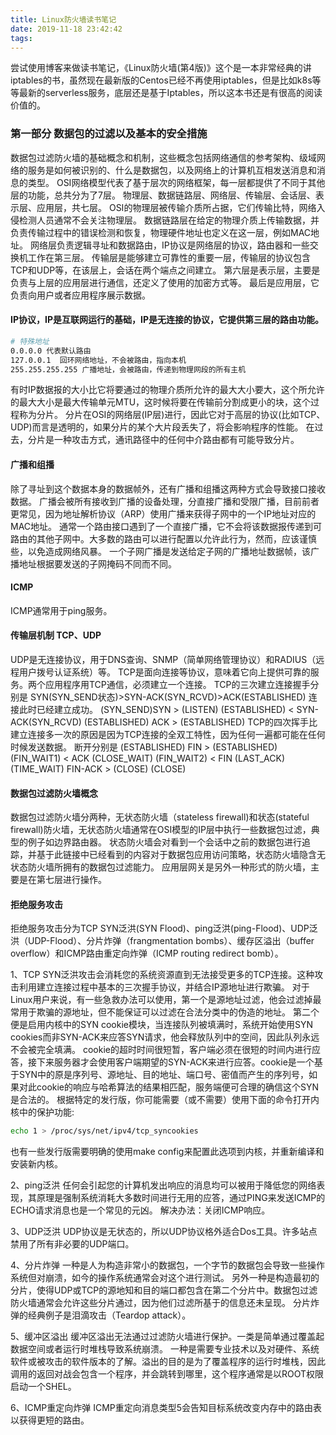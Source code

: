 ```yaml
---
title: Linux防火墙读书笔记
date: 2019-11-18 23:42:42
tags:
---
```

尝试使用博客来做读书笔记，《Linux防火墙(第4版)》这个是一本非常经典的讲iptables的书，虽然现在最新版的Centos已经不再使用iptables，但是比如k8s等等最新的serverless服务，底层还是基于Iptables，所以这本书还是有很高的阅读价值的。
### 第一部分 数据包的过滤以及基本的安全措施
数据包过滤防火墙的基础概念和机制，这些概念包括网络通信的参考架构、级域网络的服务是如何被识别的、什么是数据包，以及网络上的计算机互相发送消息和消息的类型。
OSI网络模型代表了基于层次的网络框架，每一层都提供了不同于其他层的功能，总共分为了7层。
物理层、数据链路层、网络层、传输层、会话层、表示层、应用层，共七层。
OSI的物理层被传输介质所占据，它们传输比特，网络入侵检测人员通常不会关注物理层。
数据链路层在给定的物理介质上传输数据，并负责传输过程中的错误检测和恢复，物理硬件地址也定义在这一层，例如MAC地址。
网络层负责逻辑寻址和数据路由，IP协议是网络层的协议，路由器和一些交换机工作在第三层。
传输层是能够建立可靠性的重要一层，传输层的协议包含TCP和UDP等，在该层上，会话在两个端点之间建立。
第六层是表示层，主要是负责与上层的应用层进行通信，还定义了使用的加密方式等。
最后是应用层，它负责向用户或者应用程序展示数据。


#### IP协议，IP是互联网运行的基础，IP是无连接的协议，它提供第三层的路由功能。
```bash 
# 特殊地址
0.0.0.0 代表默认路由
127.0.0.1  回环网络地址，不会被路由，指向本机
255.255.255.255 广播地址，会被路由，传递到物理网段的所有主机
```
有时IP数据报的大小比它将要通过的物理介质所允许的最大大小要大，这个所允许的最大大小是最大传输单元MTU，这时候将要在传输前分割成更小的块，这个过程称为分片。
分片在OSI的网络层(IP层)进行，因此它对于高层的协议(比如TCP、UDP)而言是透明的，如果分片的某个大片段丢失了，将会影响程序的性能。
在过去，分片是一种攻击方式，通讯路径中的任何中介路由都有可能导致分片。
#### 广播和组播
除了寻址到这个数据本身的数据帧外，还有广播和组播这两种方式会导致接口接收数据。
广播会被所有接收到广播的设备处理，分直接广播和受限广播，目前前者更常见，因为地址解析协议（ARP）使用广播来获得子网中的一个IP地址对应的MAC地址。
通常一个路由接口遇到了一个直接广播，它不会将该数据报传递到可路由的其他子网中。大多数的路由可以进行配置以允许此行为，然而，应该谨慎些，以免造成网络风暴。
一个子网广播是发送给定子网的广播地址数据帧，该广播地址根据要发送的子网掩码不同而不同。
#### ICMP
ICMP通常用于ping服务。

#### 传输层机制 TCP、UDP
UDP是无连接协议，用于DNS查询、SNMP（简单网络管理协议）和RADIUS（远程用户拨号认证系统）等。
TCP是面向连接等协议，意味着它向上提供可靠的服务。两个应用程序用TCP通信，必须建立一个连接。
TCP的三次建立连接握手分别是 SYN(SYN_SEND状态)>SYN-ACK(SYN_RCVD)>ACK(ESTABLISHED) 连接此时已经建立成功。
(SYN_SEND)SYN > (LISTEN)
(ESTABLISHED) < SYN-ACK(SYN_RCVD)
(ESTABLISHED) ACK > (ESTABLISHED)
TCP的四次挥手比建立连接多一次的原因是因为TCP连接的全双工特性，因为任何一遍都可能在任何时候发送数据。
断开分别是
(ESTABLISHED) FIN > (ESTABLISHED)
(FIN_WAIT1) < ACK (CLOSE_WAIT)
(FIN_WAIT2) < FIN (LAST_ACK)
(TIME_WAIT) FIN-ACK > (CLOSE)
(CLOSE)

#### 数据包过滤防火墙概念
数据包过滤防火墙分两种，无状态防火墙（stateless firewall)和状态(stateful firewall)防火墙，无状态防火墙通常在OSI模型的IP层中执行一些数据包过滤，典型的例子如边界路由器。
状态防火墙会对看到一个会话中之前的数据包进行追踪，并基于此链接中已经看到的内容对于数据包应用访问策略，状态防火墙隐含无状态防火墙所拥有的数据包过滤能力。
应用层网关是另外一种形式的防火墙，主要是在第七层进行操作。

#### 拒绝服务攻击
拒绝服务攻击分为TCP SYN泛洪(SYN Flood)、ping泛洪(ping-Flood)、UDP泛洪（UDP-Flood）、分片炸弹（frangmentation bombs）、缓存区溢出（buffer overflow）和ICMP路由重定向炸弹（ICMP routing redirect bomb）。


1、TCP SYN泛洪攻击会消耗您的系统资源直到无法接受更多的TCP连接。这种攻击利用建立连接过程中基本的三次握手协议，并结合IP源地址进行欺骗。
对于Linux用户来说，有一些急救办法可以使用，第一个是源地址过滤，他会过滤掉最常用于欺骗的源地址，但不能保证可以过滤在合法分类中的伪造的地址。
第二个便是启用内核中的SYN cookie模块，当连接队列被填满时，系统开始使用SYN cookies而非SYN-ACK来应答SYN请求，他会释放队列中的空间，因此队列永远不会被完全填满。
cookie的超时时间很短暂，客户端必须在很短的时间内进行应答，接下来服务器才会使用客户端期望的SYN-ACK来进行应答。cookie是一个基于SYN中的原是序列号、源地址、目的地址、端口号、密值而产生的序列号，如果对此cookie的响应与哈希算法的结果相匹配，服务端便可合理的确信这个SYN是合法的。
根据特定的发行版，你可能需要（或不需要）使用下面的命令打开内核中的保护功能:
```bash
echo 1 > /proc/sys/net/ipv4/tcp_syncookies
```
也有一些发行版需要明确的使用make config来配置此选项到内核，并重新编译和安装新内核。


2、ping泛洪
任何会引起您的计算机发出响应的消息均可以被用于降低您的网络表现，其原理是强制系统消耗大多数时间进行无用的应答，通过PING来发送ICMP的ECHO请求消息也是一个常见的元凶。
解决办法：关闭ICMP响应。


3、UDP泛洪
UDP协议是无状态的，所以UDP协议格外适合Dos工具。许多站点禁用了所有非必要的UDP端口。

4、分片炸弹
一种是人为构造非常小的数据包，一个字节的数据包会导致一些操作系统但对崩溃，如今的操作系统通常会对这个进行测试。
另外一种是构造最初的分片，使得UDP或TCP的源地知和目的端口都包含在第二个分片中。数据包过滤防火墙通常会允许这些分片通过，因为他们过滤所基于的信息还未呈现。
分片炸弹的经典例子是泪滴攻击（Teardop attack）。

5、缓冲区溢出
缓冲区溢出无法通过过滤防火墙进行保护。一类是简单通过覆盖起数据空间或者运行时堆栈导致系统崩溃。
一种是需要专业技术以及对硬件、系统软件或被攻击的软件版本的了解。溢出的目的是为了覆盖程序的运行时堆栈，因此调用的返回对战会包含一个程序，并会跳转到哪里，这个程序通常是以ROOT权限启动一个SHEL。

6、ICMP重定向炸弹
ICMP重定向消息类型5会告知目标系统改变内存中的路由表以获得更短的路由。


